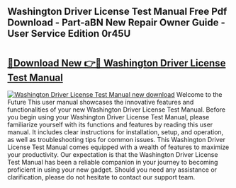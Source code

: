 ## Washington Driver License Test Manual Free Pdf Download - Part-aBN New Repair Owner Guide - User Service Edition 0r45U

# <h2><a href="http://bc42292.oget.top/?id=Washington+Driver+License+Test+Manual">🔗Download New 👉🔴 Washington Driver License Test Manual</a></h2>

[![Washington Driver License Test Manual new download](https://i.imgur.com/5g1atiW.png)](http://bc42292.oget.top/?id=Washington+Driver+License+Test+Manual)
Welcome to the Future This user manual showcases the innovative features and functionalities of your new Washington Driver License Test Manual. Before you begin using your Washington Driver License Test Manual, please familiarize yourself with its functions and features by reading this user manual. It includes clear instructions for installation, setup, and operation, as well as troubleshooting tips for common issues. This Washington Driver License Test Manual comes equipped with a wealth of features to maximize your productivity. Our expectation is that the Washington Driver License Test Manual has been a reliable companion in your journey to becoming proficient in using your new gadget. Should you need any assistance or clarification, please do not hesitate to contact our support team.
